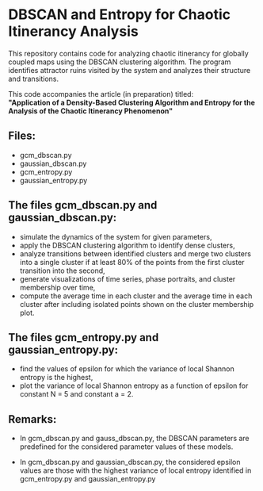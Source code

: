 # DBSCAN and Entropy for Chaotic Itinerancy Analysis

This repository contains code for analyzing chaotic itinerancy for globally coupled maps using the DBSCAN clustering algorithm. The program identifies attractor ruins visited by the system and analyzes their structure and transitions.

This code accompanies the article (in preparation) titled:  
**"Application of a Density-Based Clustering Algorithm and Entropy for the Analysis of the Chaotic Itinerancy Phenomenon"**

## Files:

- gcm_dbscan.py
- gaussian_dbscan.py
- gcm_entropy.py
- gaussian_entropy.py


## The files gcm_dbscan.py and gaussian_dbscan.py:

- simulate the dynamics of the system for given parameters,
- apply the DBSCAN clustering algorithm to identify dense clusters,
- analyze transitions between identified clusters and merge two clusters into a single cluster if at least 80% of the points from the first cluster transition into the second,
- generate visualizations of time series, phase portraits, and cluster membership over time,
- compute the average time in each cluster and the average time in each cluster after including isolated points shown on the cluster membership plot.

## The files gcm_entropy.py and gaussian_entropy.py:

- find the values of epsilon for which the variance of local Shannon entropy is the highest,
- plot the variance of local Shannon entropy as a function of epsilon for constant N = 5 and constant a = 2.

## Remarks:

- In gcm_dbscan.py and gauss_dbscan.py, the DBSCAN parameters are predefined for the considered parameter values of these models.

- In gcm_dbscan.py and gaussian_dbscan.py, the considered epsilon values are those with the highest variance of local entropy identified in gcm_entropy.py and gaussian_entropy.py



